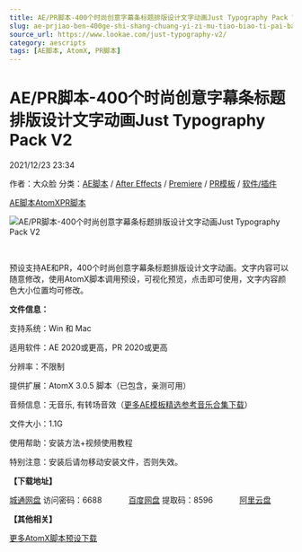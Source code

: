 ```yaml
---
title: AE/PR脚本-400个时尚创意字幕条标题排版设计文字动画Just Typography Pack V2
slug: ae-prjiao-ben-400ge-shi-shang-chuang-yi-zi-mu-tiao-biao-ti-pai-ban-she-ji-wen-zi-dong-hua-just-typography-pack-v2
source_url: https://www.lookae.com/just-typography-v2/
category: aescripts
tags: [AE脚本, AtomX, PR脚本]
---
```

# AE/PR脚本-400个时尚创意字幕条标题排版设计文字动画Just Typography Pack V2

2021/12/23 23:34

作者：大众脸
分类：[AE脚本](https://www.lookae.com/after-effects/aescripts/) / [After Effects](https://www.lookae.com/after-effects/) / [Premiere](https://www.lookae.com/qitarjcj/premierezy/) / [PR模板](https://www.lookae.com/prmoban/) / [软件/插件](https://www.lookae.com/qitarjcj/)

[AE脚本](https://www.lookae.com/tag/ae%e8%84%9a%e6%9c%ac/)[AtomX](https://www.lookae.com/tag/atomx/)[PR脚本](https://www.lookae.com/tag/pr%e8%84%9a%e6%9c%ac/)

![AE/PR脚本-400个时尚创意字幕条标题排版设计文字动画Just Typography Pack V2](https://www.lookae.com/wp-content/uploads/2021/12/33130966-34410712.jpg "AE/PR脚本-400个时尚创意字幕条标题排版设计文字动画Just Typography Pack V2-LookAE.com")

[﻿﻿﻿](https://cloud.video.taobao.com//play/u/705956171/p/1/e/6/t/1/342704918508.mp4)

预设支持AE和PR，400个时尚创意字幕条标题排版设计文字动画。文字内容可以随意修改，使用AtomX脚本调用预设，可视化预览，点击即可使用，文字内容颜色大小位置均可修改。

**文件信息：**

支持系统：Win 和 Mac

适用软件：AE 2020或更高，PR 2020或更高

分辨率：不限制

提供扩展：AtomX 3.0.5 脚本（已包含，亲测可用）

音频信息：无音乐, 有转场音效（[更多AE模板精选参考音乐合集下载](https://item.taobao.com/item.htm?spm=a1z10.1.w4004-2793089344.4.MUvxbV&id=37289930486)）

文件大小：1.1G

使用帮助：安装方法+视频使用教程

特别注意：安装后请勿移动安装文件，否则失效。

**【下载地址】**

[城通网盘](https://url62.ctfile.com/f/680462-530334628-cbc846) 访问密码：6688            [百度网盘](https://pan.baidu.com/s/1pILRbZp91VxsEB52_RNrKw) 提取码：8596            [阿里云盘](https://www.aliyundrive.com/s/wqxCtXFqQRT)

**【其他相关】**

[更多AtomX脚本预设下载](https://www.lookae.com/tag/atomx/)
